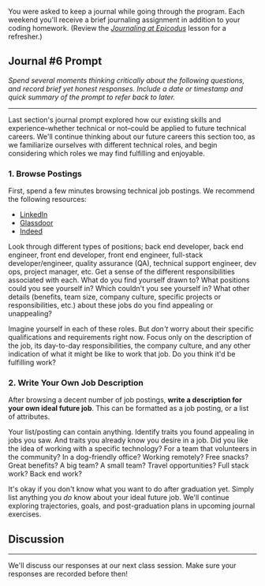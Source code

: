 You were asked to keep a journal while going through the program. Each weekend you'll receive a brief journaling assignment in addition to your coding homework. (Review the _[Journaling at Epicodus](/introduction-to-programming/git-html-and-css-part-2/homework-journaling-at-epicodus)_ lesson for a refresher.)

## Journal #6 Prompt

_Spend several moments thinking critically about the following questions, and record brief yet honest responses. Include a date or timestamp and quick summary of the prompt to refer back to later._

---

Last section's journal prompt explored how our existing skills and experience–whether technical or not–could be applied to future technical careers. We'll continue thinking about our future careers this section too, as we familiarize ourselves with different technical roles, and begin considering which roles we may find fulfilling and enjoyable.

### 1. Browse Postings

First, spend a few minutes browsing technical job postings. We recommend the following resources:

* [LinkedIn](https://www.linkedin.com/jobs)
* [Glassdoor](https://www.glassdoor.com/index.htm)
* [Indeed](https://www.indeed.com/l-Portland,-OR-jobs.html)

Look through different types of positions; back end developer, back end engineer, front end developer, front end engineer, full-stack developer/engineer, quality assurance (QA), technical support engineer, dev ops, project manager, etc. Get a sense of the different responsibilities associated with each. What do you find yourself drawn to? What positions could you see yourself in? Which couldn't you see yourself in? What other details (benefits, team size, company culture, specific projects or responsibilities, etc.) about these jobs do you find appealing or unappealing?

Imagine yourself in each of these roles. But _don't_ worry about their specific qualifications and requirements right now. Focus only on the description of the job, its day-to-day responsibilities, the company culture, and any other indication of what it might be like to work that job. Do you think it'd be fulfilling work?

### 2. Write Your Own Job Description

After browsing a decent number of job postings, **write a description for your own ideal future job**. This can be formatted as a job posting, or a list of attributes.

Your list/posting can contain anything. Identify traits you found appealing in jobs you saw. And traits you already know you desire in a job. Did you like the idea of working with a specific technology? For a team that volunteers in the community? In a dog-friendly office? Working remotely? Free snacks? Great benefits? A big team? A small team? Travel opportunities? Full stack work? Back end work?

It's okay if you don't know what you want to do after graduation yet. Simply list anything you _do_ know about your ideal future job. We'll continue exploring trajectories, goals, and post-graduation plans in upcoming journal exercises.

## Discussion
---

We'll discuss our responses at our next class session. Make sure your responses are recorded before then!
